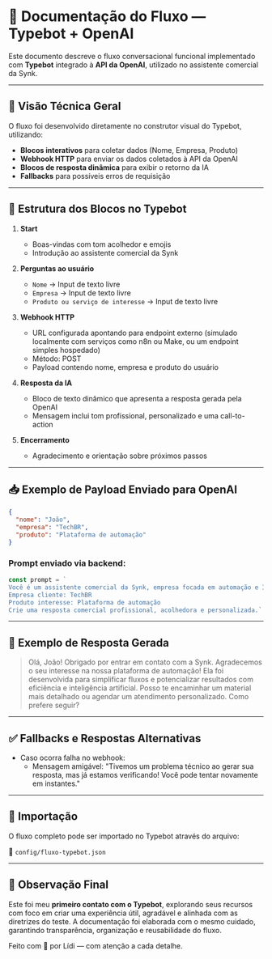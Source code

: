 # 📘 Documentação do Fluxo — Typebot + OpenAI

Este documento descreve o fluxo conversacional funcional implementado com **Typebot** integrado à **API da OpenAI**, utilizado no assistente comercial da Synk.

---

## 🔧 Visão Técnica Geral

O fluxo foi desenvolvido diretamente no construtor visual do Typebot, utilizando:

- **Blocos interativos** para coletar dados (Nome, Empresa, Produto)
- **Webhook HTTP** para enviar os dados coletados à API da OpenAI
- **Blocos de resposta dinâmica** para exibir o retorno da IA
- **Fallbacks** para possíveis erros de requisição

---

## 🧩 Estrutura dos Blocos no Typebot

1. **Start**
   - Boas-vindas com tom acolhedor e emojis
   - Introdução ao assistente comercial da Synk

2. **Perguntas ao usuário**
   - `Nome` → Input de texto livre
   - `Empresa` → Input de texto livre
   - `Produto ou serviço de interesse` → Input de texto livre

3. **Webhook HTTP**
   - URL configurada apontando para endpoint externo (simulado localmente com serviços como n8n ou Make, ou um endpoint simples hospedado)
   - Método: POST
   - Payload contendo nome, empresa e produto do usuário

4. **Resposta da IA**
   - Bloco de texto dinâmico que apresenta a resposta gerada pela OpenAI
   - Mensagem inclui tom profissional, personalizado e uma call-to-action

5. **Encerramento**
   - Agradecimento e orientação sobre próximos passos

---

## 📥 Exemplo de Payload Enviado para OpenAI
```json
{
  "nome": "João",
  "empresa": "TechBR",
  "produto": "Plataforma de automação"
}
```

### Prompt enviado via backend:
```js
const prompt = `
Você é um assistente comercial da Synk, empresa focada em automação e IA.
Empresa cliente: TechBR
Produto interesse: Plataforma de automação
Crie uma resposta comercial profissional, acolhedora e personalizada.`
```

---

## 💬 Exemplo de Resposta Gerada

> Olá, João! Obrigado por entrar em contato com a Synk. Agradecemos o seu interesse na nossa plataforma de automação! Ela foi desenvolvida para simplificar fluxos e potencializar resultados com eficiência e inteligência artificial. Posso te encaminhar um material mais detalhado ou agendar um atendimento personalizado. Como prefere seguir?

---

## ✅ Fallbacks e Respostas Alternativas
- Caso ocorra falha no webhook:
  - Mensagem amigável: "Tivemos um problema técnico ao gerar sua resposta, mas já estamos verificando! Você pode tentar novamente em instantes."

---

## 📎 Importação
O fluxo completo pode ser importado no Typebot através do arquivo:

📁 `config/fluxo-typebot.json`

---

## 🌿 Observação Final
Este foi meu **primeiro contato com o Typebot**, explorando seus recursos com foco em criar uma experiência útil, agradável e alinhada com as diretrizes do teste. A documentação foi elaborada com o mesmo cuidado, garantindo transparência, organização e reusabilidade do fluxo.

Feito com 💚 por Lídi — com atenção a cada detalhe.
